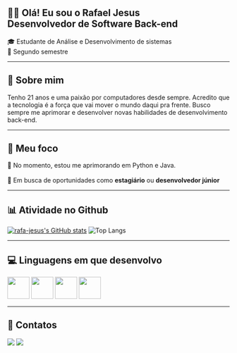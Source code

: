 ## 🧑‍💻 Olá! Eu sou o Rafael Jesus<br>Desenvolvedor de Software Back-end
<div>
  🎓 Estudante de Análise e Desenvolvimento de sistemas<br>📅 Segundo semestre
</div>

---

## 📌 Sobre mim
Tenho 21 anos e uma paixão por computadores desde sempre. Acredito que a tecnologia é a força que vai mover o mundo daqui pra frente. Busco sempre me aprimorar e desenvolver novas habilidades de desenvolvimento back-end.

---

## 🎯 Meu foco
🔎 No momento, estou me aprimorando em Python e Java.
<br><br>
🔎 Em busca de oportunidades como **estagiário** ou **desenvolvedor júnior**

---

## 📊 Atividade no Github
[![rafa-jesus's GitHub stats](https://github-readme-stats.vercel.app/api?username=rafa-jesus&hide=stars,contribs&show_icons=true&theme=dark)](https://github.com/anuraghazra/github-readme-stats)
![Top Langs](https://github-readme-stats.vercel.app/api/top-langs/?username=rafa-jesus&hide_progress=false&theme=dark&layout=compact)

---

## 💻 Linguagens em que desenvolvo
<div>
  <img height="50" width="50" src="https://cdn.jsdelivr.net/gh/devicons/devicon@latest/icons/java/java-original-wordmark.svg" />
  <img height="50" width="50" src="https://cdn.jsdelivr.net/gh/devicons/devicon@latest/icons/python/python-original-wordmark.svg" />
  <img height="50" width="50" src="https://cdn.jsdelivr.net/gh/devicons/devicon@latest/icons/html5/html5-plain-wordmark.svg" />
  <img height="50" width="50" src="https://cdn.jsdelivr.net/gh/devicons/devicon@latest/icons/css3/css3-plain-wordmark.svg" />
</div>

---

## 📩 Contatos
<a href = "mailto:04rafaelpereira@gmail.com"><img src="https://img.shields.io/badge/-Gmail-%23333?style=for-the-badge&logo=gmail&logoColor=white" target="_blank"></a>
<a href="https://www.linkedin.com/in/rafael-p-jesus" target="_blank"><img src="https://img.shields.io/badge/-LinkedIn-%230077B5?style=for-the-badge&logo=linkedin&logoColor=white" target="_blank">

